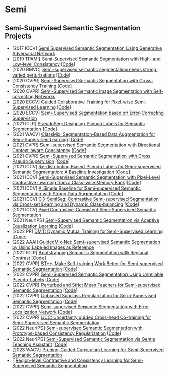 # Semi
## Semi-Supervised Semantic Segmentation Projects

- [2017 ICCV] [Semi Supervised Semantic Segmentation Using Generative Adversarial Network](https://openaccess.thecvf.com/content_ICCV_2017/papers/Souly__Semi_Supervised_ICCV_2017_paper.pdf)
- [2019 TPAMI] [Semi-Supervised Semantic Segmentation with High- and Low-level Consistency](https://arxiv.org/abs/1908.05724) [[Code](https://github.com/sud0301/semisup-semseg)]
- [2020 BMVC] [Semi-supervised semantic segmentation needs strong, varied perturbations](https://arxiv.org/abs/1906.01916) [[Code](https://github.com/Britefury/cutmix-semisup-seg)]
- [2020 CVPR] [Semi-Supervised Semantic Segmentation with Cross-Consistency Training](https://arxiv.org/abs/2003.09005) [[Code](https://github.com/yassouali/CCT)]
- [2020 CVPR] [Semi-Supervised Semantic Image Segmentation with Self-correcting Networks](https://arxiv.org/abs/1811.07073)
- [2020 ECCV] [Guided Collaborative Training for Pixel-wise Semi-Supervised Learning](https://arxiv.org/abs/2008.05258) [[Code](https://github.com/ZHKKKe/PixelSSL)]
- [2020 ECCV] [Semi-Supervised Segmentation based on Error-Correcting Supervision](https://www.ecva.net/papers/eccv_2020/papers_ECCV/papers/123740137.pdf)
- [2021 ICLR] [PseudoSeg: Designing Pseudo Labels for Semantic Segmentation](https://arxiv.org/abs/2010.09713) [[Code](https://github.com/googleinterns/wss)]
- [2021 WACV] [ClassMix: Segmentation-Based Data Augmentation for Semi-Supervised Learning](https://arxiv.org/abs/2007.07936) [[Code](https://github.com/WilhelmT/ClassMix)]
- [2021 CVPR] [Semi-supervised Semantic Segmentation with Directional Context-aware Consistency](https://arxiv.org/abs/2106.14133) [[Code](https://github.com/dvlab-research/Context-Aware-Consistency)]
- [2021 CVPR] [Semi-Supervised Semantic Segmentation with Cross Pseudo Supervision](https://arxiv.org/abs/2106.01226) [[Code](https://github.com/charlesCXK/TorchSemiSeg)]
- [2021 ICCV] [Re-distributing Biased Pseudo Labels for Semi-supervised Semantic Segmentation: A Baseline Investigation](https://arxiv.org/abs/2107.11279) [[Code](https://github.com/CVMI-Lab/DARS)]
- [2021 ICCV] [Semi-Supervised Semantic Segmentation with Pixel-Level Contrastive Learning from a Class-wise Memory Bank](https://arxiv.org/abs/2104.13415) [[Code](https://github.com/Shathe/SemiSeg-Contrastive)]
- [2021 ICCV] [A Simple Baseline for Semi-supervised Semantic Segmentation with Strong Data Augmentation](https://arxiv.org/abs/2104.07256) [[Code](https://github.com/jianlong-yuan/SimpleBaseline)]
- [2021 ICCV] [C3-SemiSeg: Contrastive Semi-supervised Segmentation via Cross-set Learning and Dynamic Class-balancing](https://openaccess.thecvf.com/content/ICCV2021/papers/Zhou_C3-SemiSeg_Contrastive_Semi-Supervised_Segmentation_via_Cross-Set_Learning_and_Dynamic_Class-Balancing_ICCV_2021_paper.pdf) [[Code](https://github.com/SIAAAAAA/C3-SemiSeg)]
- [2021 ICCV] [Pixel Contrastive-Consistent Semi-Supervised Semantic Segmentation](https://arxiv.org/abs/2108.09025)
- [2021 NeurIPS] [Semi-Supervised Semantic Segmentation via Adaptive Equalization Learning](https://arxiv.org/abs/2110.05474) [[Code](https://github.com/hzhupku/semiseg-ael)]
- [2022 PR] [DMT: Dynamic Mutual Training for Semi-Supervised Learning](https://arxiv.org/abs/2004.08514) [[Code](https://github.com/voldemortX/DST-CBC)]
- [2022 AAAI] [GuidedMix-Net: Semi-supervised Semantic Segmentation by Using Labeled Images as Reference](https://arxiv.org/abs/2112.14015)
- [2022 ICLR] [Bootstrapping Semantic Segmentation with Regional Contrast](https://arxiv.org/abs/2104.04465) [[Code](https://github.com/lorenmt/reco)]
- [2022 CVPR] [ST++: Make Self-training Work Better for Semi-supervised Semantic Segmentation](https://arxiv.org/abs/2106.05095) [[Code](https://github.com/LiheYoung/ST-PlusPlus)]
- [2022 CVPR] [Semi-Supervised Semantic Segmentation Using Unreliable Pseudo-Labels](https://arxiv.org/abs/2203.03884) [[Code](https://github.com/Haochen-Wang409/U2PL)]
- [2022 CVPR] [Perturbed and Strict Mean Teachers for Semi-supervised Semantic Segmentation](https://arxiv.org/abs/2111.12903) [[Code](https://github.com/yyliu01/ps-mt)]
- [2022 CVPR] [Unbiased Subclass Regularization for Semi-Supervised Semantic Segmentation](https://openaccess.thecvf.com/content/CVPR2022/papers/Guan_Unbiased_Subclass_Regularization_for_Semi-Supervised_Semantic_Segmentation_CVPR_2022_paper.pdf) [[Code](https://github.com/Dayan-Guan/USRN)]
- [2022 CVPR] [Semi-supervised Semantic Segmentation with Error Localization Network](https://arxiv.org/abs/2204.02078) [[Code](https://github.com/kinux98/SSL_ELN)]
- [2022 CVPR] [UCC: Uncertainty guided Cross-head Co-training for Semi-Supervised Semantic Segmentation](https://arxiv.org/abs/2205.10334)
- [2022 NeurIPS] [Semi-supervised Semantic Segmentation with Prototype-based Consistency Regularization](https://arxiv.org/pdf/2210.04388.pdf) [[Code](https://github.com/HeimingX/semi_seg_proto)]
- [2022 NeurIPS] [Semi-Supervised Semantic Segmentation via Gentle Teaching Assistant](https://arxiv.org/pdf/2301.07340.pdf) [[Code](https://github.com/Jin-Ying/GTA-Seg)]
- [2023 WACV] [Pruning-Guided Curriculum Learning for Semi-Supervised Semantic Segmentation](https://openaccess.thecvf.com/content/WACV2023/papers/Kong_Pruning-Guided_Curriculum_Learning_for_Semi-Supervised_Semantic_Segmentation_WACV_2023_paper.pdf)
- [][Region-level Contrastive and Consistency Learning for Semi-Supervised Semantic Segmentation](https://arxiv.org/pdf/2204.13314.pdf)

